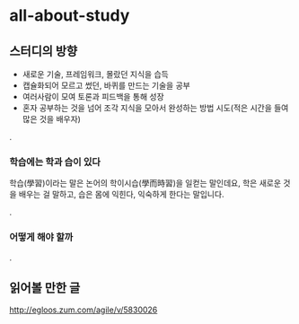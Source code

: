 # all-about-study

## 스터디의 방향

- 새로운 기술, 프레임워크, 몰랐던 지식을 습득
- 캡슐화되어 모르고 썼던, 바퀴를 만드는 기술을 공부
- 여러사람이 모여 토론과 피드백을 통해 성장
- 혼자 공부하는 것을 넘어 조각 지식을 모아서 완성하는 방법 시도(적은 시간을 들여 많은 것을 배우자)

.

### 학습에는 학과 습이 있다
학습(學習)이라는 말은 논어의 학이시습(學而時習)을 일컫는 말인데요, 학은 새로운 것을 배우는 걸 말하고, 습은 몸에 익힌다, 익숙하게 한다는 말입니다.

.

### 어떻게 해야 할까

.

## 읽어볼 만한 글
http://egloos.zum.com/agile/v/5830026
